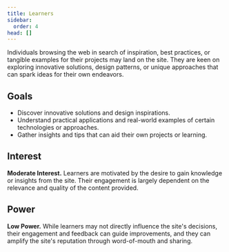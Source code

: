 ```yaml
---
title: Learners
sidebar:
  order: 4
head: []
---
```


Individuals browsing the web in search of inspiration, best practices, or tangible examples for their projects may land on the site.
They are keen on exploring innovative solutions, design patterns, or unique approaches that can spark ideas for their own endeavors.

## Goals

- Discover innovative solutions and design inspirations.
- Understand practical applications and real-world examples of certain technologies or approaches.
- Gather insights and tips that can aid their own projects or learning.

## Interest

**Moderate Interest.** Learners are motivated by the desire to gain knowledge or insights from the site. Their engagement is largely dependent on the relevance and quality of the content provided.

## Power

**Low Power.** While learners may not directly influence the site's decisions, their engagement and feedback can guide improvements, and they can amplify the site's reputation through word-of-mouth and sharing.
